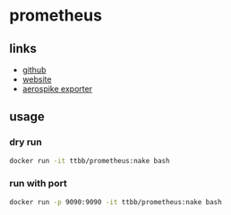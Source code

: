 # prometheus
## links
- [github](https://github.com/prometheus/prometheus)
- [website](https://prometheus.io)
- [aerospike exporter](https://github.com/aerospike/aerospike-prometheus-exporter)
## usage
### dry run
```bash
docker run -it ttbb/prometheus:nake bash
```
### run with port
```bash
docker run -p 9090:9090 -it ttbb/prometheus:nake bash
```
